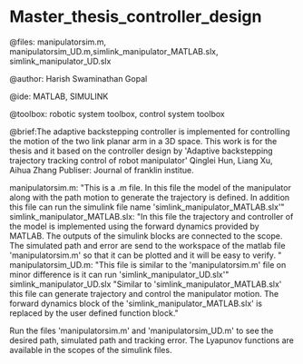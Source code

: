 # Master_thesis_controller_design
@files: manipulatorsim.m, manipulatorsim_UD.m,simlink_manipulator_MATLAB.slx, simlink_manipulator_UD.slx

@author: Harish Swaminathan Gopal

@ide: MATLAB, SIMULINK 

@toolbox: robotic system toolbox, control system toolbox


@brief:The adaptive backstepping controller is implemented for controlling the motion of the two link planar arm in a 3D space.
This work is for the thesis and it based on the controller design by 'Adaptive backstepping trajectory tracking control of robot manipulator' Qinglei Hun, Liang Xu, Aihua Zhang
Publiser: Journal of franklin institue.

manipulatorsim.m:
"This is a .m file. In this file the model of the manipulator along with the path motion to generate the trajectory is defined. In addition this file can run the simulink file name 'simlink_manipulator_MATLAB.slx'"
simlink_manipulator_MATLAB.slx: 
"In this file the trajectory and controller of the model is implemented using the forward dynamics provided by MATLAB. The outputs of the simulink blocks are connected to the scope. The simulated path and error are send to the workspace of the matlab file 'manipulatorsim.m' so that it can be plotted and it will be easy to verify. "
manipulatorsim_UD.m:
"This file is similar to the 'manipulatorsim.m' file on minor difference is it can run 'simlink_manipulator_UD.slx'"
simlink_manipulator_UD.slx
"Similar to 'simlink_manipulator_MATLAB.slx' this file can generate trajectory and control the manipulator motion. The forward dynamics block of the 'simlink_manipulator_MATLAB.slx' is replaced by the user defined function block."

Run the files 'manipulatorsim.m' and 'manipulatorsim_UD.m' to see the desired path, simulated path and tracking error. The Lyapunov functions are available in the scopes of the simulink files. 
